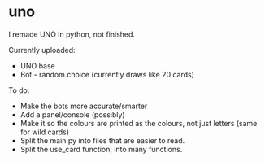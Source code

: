 # uno

I remade UNO in python, not finished.

Currently uploaded:
  - UNO base
  - Bot - random.choice (currently draws like 20 cards)
 
 To do:
  - Make the bots more accurate/smarter
  - Add a panel/console (possibly)
  - Make it so the colours are printed as the colours, not just letters (same for wild cards)
  - Split the main.py into files that are easier to read.
  - Split the use_card function, into many functions.
 
